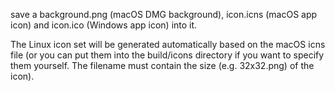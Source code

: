 save a background.png (macOS DMG background), icon.icns (macOS app icon) and icon.ico (Windows app icon) into it.

The Linux icon set will be generated automatically based on the macOS icns file (or you can put them into the build/icons directory if you want to specify them yourself. The filename must contain the size (e.g. 32x32.png) of the icon).
